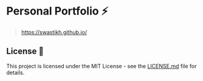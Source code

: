 # Personal Portfolio ⚡️ 

> https://swastikh.github.io/
## License 📄
This project is licensed under the MIT License - see the [LICENSE.md](./LICENSE) file for details.
